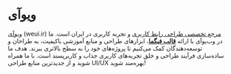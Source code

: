 # ویوآی
[ویوآی](https://weui.ir/) (weui.ir) [مرجع تخصصی طراحی رابط کاربری](https://weui.ir/) و تجربه کاربری در ایران است. ما در وب‌یوآی با ارائه [**قالب فیگما**](https://weui.ir/category/figma)، ابزارهای طراحی و منابع آموزشی باکیفیت، به طراحان و توسعه‌دهندگان کمک می‌کنیم تا پروژه‌های خود را به سطح بالاتری ببرند. هدف ما ساده‌سازی فرآیند طراحی و خلق تجربه‌های کاربری جذاب و کاربرپسند است. با ما همراه شوید و از جدیدترین منابع طراحی UI/UX بهره‌مند شوید!
